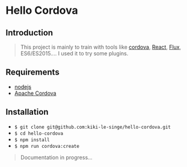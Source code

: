 # Hello Cordova

## Introduction

> This project is mainly to train with tools like [cordova](https://cordova.apache.org/), [React](https://facebook.github.io/react/), [Flux](https://facebook.github.io/flux/), ES6/ES2015.... I used it to try some plugins.

## Requirements

 * [nodejs](http://nodejs.org/)
 * [Apache Cordova](https://cordova.apache.org/)

## Installation

* `$ git clone git@github.com:kiki-le-singe/hello-cordova.git`
* `$ cd hello-cordova`
* `$ npm install`
* `$ npm run cordova:create`

> Documentation in progress...
